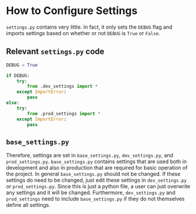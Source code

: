 # How to Configure Settings
`settings.py` contains very little. In fact, it only sets the `DEBUG` flag and
imports settings based on whether or not `DEBUG` is `True` or `False`.

## Relevant `settings.py` code

```python
DEBUG = True

if DEBUG:
    try:
        from .dev_settings import *
    except ImportError:
        pass
else:
    try:
        from .prod_settings import *
    except ImportError:
        pass
```

## `base_settings.py`

Therefore, settings are set in `base_settings.py`, `dev_settings.py`, and
`prod_settings.py`.  `base_settings.py` contains settings that are used both in
development and also in production that are required for basic operation of the
project.  In general `base_settings.py` should not be changed.  If these
settings do need to be changed, just edit these settings in `dev_settings.py`
or `prod_settings.py`.  Since this is just a python file, a user can just
overwrite any settings and it will be changed.  Furthermore, `dev_settings.py`
and `prod_settings` need to include `base_settings.py` if they do not
themselves define all settings.
